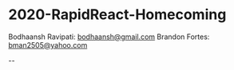 # 2020-RapidReact-Homecoming

Bodhaansh Ravipati: bodhaansh@gmail.com
Brandon Fortes: bman2505@yahoo.com

--
